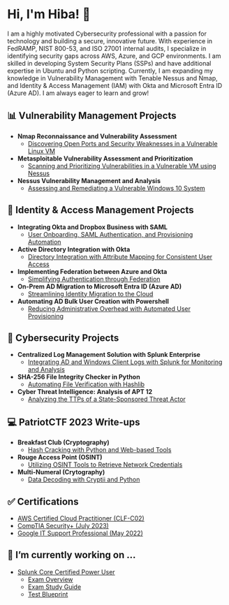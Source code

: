 <h1>Hi, I'm Hiba! 👋</h1>
I am a highly motivated Cybersecurity professional with a passion for technology and building a secure, innovative future. With experience in FedRAMP, NIST 800-53, and ISO 27001 internal audits, I specialize in identifying security gaps across AWS, Azure, and GCP environments. I am skilled in developing System Security Plans (SSPs) and have additional expertise in Ubuntu and Python scripting. Currently, I am expanding my knowledge in Vulnerability Management with Tenable Nessus and Nmap, and Identity & Access Management (IAM) with Okta and Microsoft Entra ID (Azure AD). I am always eager to learn and grow! 

 <h2>📊 Vulnerability Management Projects</h2>
 
- <b>Nmap Reconnaissance and Vulnerability Assessment</b> 
  - [Discovering Open Ports and Security Weaknesses in a Vulnerable Linux VM](https://github.com/hibahmad30/NmapAnalysis)
- <b>Metasploitable Vulnerability Assessment and Prioritization</b> 
  - [Scanning and Prioritizing Vulnerabilities in a Vulnerable VM using Nessus](https://github.com/hibahmad30/MetasploitVulnAnalysis)
- <b>Nessus Vulnerability Management and Analysis </b> 
  - [Assessing and Remediating a Vulnerable Windows 10 System](https://github.com/hibahmad30/NessusVulnManagement)
    
<h2>🔑 Identity & Access Management Projects</h2>

- <b>Integrating Okta and Dropbox Business with SAML</b> 
  - [User Onboarding, SAML Authentication, and Provisioning Automation](https://github.com/hibahmad30/OktaAdministration)
- <b>Active Directory Integration with Okta</b>  
  - [Directory Integration with Attribute Mapping for Consistent User Access](https://github.com/hibahmad30/OktaAD)
- <b>Implementing Federation between Azure and Okta </b> 
  - [Simplifying Authentication through Federation](https://github.com/hibahmad30/AzureOktaFederation)
- <b>On-Prem AD Migration to Microsoft Entra ID (Azure AD)</b>
  - [Streamlining Identity Migration to the Cloud](https://github.com/hibahmad30/ActiveDirectoryMigration/)
- <b>Automating AD Bulk User Creation with Powershell</b>
  - [Reducing Administrative Overhead with Automated User Provisioning](https://github.com/hibahmad30/ADAutomation)
  
<h2>🔐 Cybersecurity Projects</h2>

- <b>Centralized Log Management Solution with Splunk Enterprise </b> 
  - [Integrating AD and Windows Client Logs with Splunk for Monitoring and Analysis](https://github.com/hibahmad30/SplunkConfig)
- <b>SHA-256 File Integrity Checker in Python </b>
  - [Automating File Verification with Hashlib](https://github.com/hibahmad30/FileIntegrityChecker/)
- <b>Cyber Threat Intelligence: Analysis of APT 12 </b>
  - [Analyzing the TTPs of a State-Sponsored Threat Actor](https://github.com/hibahmad30/APT12Analysis)

<h2>💻 PatriotCTF 2023 Write-ups </h2>

- <b>Breakfast Club (Cryptography) </b>
  - [Hash Cracking with Python and Web-based Tools](https://github.com/hibahmad30/BreakfastClubCTF/)
- <b>Rouge Access Point (OSINT) </b> 
  - [Utilizing OSINT Tools to Retrieve Network Credentials](https://github.com/hibahmad30/RougeAccessPointCTF)
- <b>Multi-Numeral (Crytography) </b>
  - [Data Decoding with Cryptii and Python](https://github.com/hibahmad30/MultiNumeralCTF)

<h2>✅ Certifications </h2>

- [AWS Certified Cloud Practitioner (CLF-C02)](https://www.credly.com/badges/8b22d5e7-9278-4cf5-bfd0-dd960c81f4c4/public_url)
- [CompTIA Security+ (July 2023)](https://www.credly.com/badges/d56d4ad1-9aee-4157-bb54-5c0ef0918b14/public_url)
- [Google IT Support Professional (May 2022)](https://coursera.org/share/06a1535f821a4e59c3df0db2ced95cf6)

<h2>📝 I’m currently working on ... </h2>

- [Splunk Core Certified Power User](https://www.splunk.com/en_us/training/certification-track/splunk-core-certified-power-user.html)
    - [Exam Overview](https://www.splunk.com/en_us/pdfs/training/splunk-core-certified-power-user-track.pdf)
    - [Exam Study Guide](https://www.splunk.com/en_us/resources/splunk-certification-exam-study-guide.html)
    - [Test Blueprint](https://www.splunk.com/en_us/pdfs/training/splunk-test-blueprint-power-user.pdf)


<!--

Here are some ideas to get you started:

- 🔭 I’m currently working on ...
- 🌱 I’m currently learning ...
- 👯 I’m looking to collaborate on ...
- 🤔 I’m looking for help with ...
- 💬 Ask me about ...
- 📫 How to reach me: ...
- 😄 Pronouns: ...
- ⚡ Fun fact: ...
-->
